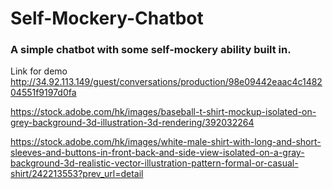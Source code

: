 # Self-Mockery-Chatbot
### A simple chatbot with some self-mockery ability built in.


<!---http://35.241.90.113:5002/guest/conversations/production/c96f325d1c634fd8a680705697440d73--->

Link for demo http://34.92.113.149/guest/conversations/production/98e09442eaac4c148204551f9197d0fa

https://stock.adobe.com/hk/images/baseball-t-shirt-mockup-isolated-on-grey-background-3d-illustration-3d-rendering/392032264

https://stock.adobe.com/hk/images/white-male-shirt-with-long-and-short-sleeves-and-buttons-in-front-back-and-side-view-isolated-on-a-gray-background-3d-realistic-vector-illustration-pattern-formal-or-casual-shirt/242213553?prev_url=detail



